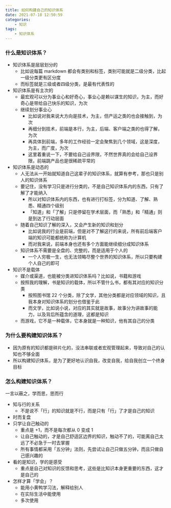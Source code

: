 ```yaml
---
title: 如何构建自己的知识体系
date: 2021-07-18 12:50:59
categories:
    - 知识
tags:
    - 知识体系
---
```


### 什么是知识体系？

<!-- more -->

-   知识体系是层层划分的
    -   比如说每篇 markdown 都会有类别和标签，类别可能就是二级分类，比起一级分类更有区分度
    -   而标签就是三级或者四级分类，是最有代表性的
-   知识体系是有主次的
    -   最宏观可以分为事业心和好奇心，事业心是赖以谋生的知识，为主，而好奇心是带给自己快乐的知识，为次
    -   继续划分事业心
        -   比如说对我来说大方向是技术，为主，但产运之类的也会接触到，为次
        -   再细分到技术，前端是本行，为主，后端、客户端之类的也得了解，为次
        -   再具体到前端，多年的工作经验一定会聚焦到几个领域，这是深度，为主，而广度，为次
        -   这里着重说一下，不要给自己设界限，不然世界真的会给自己设界限，前端跳产品也是很稀疏平常的
-   知识体系是动态的
    -   人无法从一开始就知道自己这辈子的知识体系，就算有参考，那也只是别人的知识体系
    -   要记住，没有学习只是进行分类的，不是自己知识体系内的东西，只有了解了才能纳入
        -   所以对知识体系内的东西，也有进行打标签，分为知道、了解、熟悉、精通四个级别
        -   「知道」和「了解」只是停留在学术层面，而「熟悉」和「精通」则是到达了行动层面
    -   随着自己知识了解的深入，又会产生新的知识和划分
        -   比如说我的行业是前端，但是对不了解这行的来说，所有前后端客户端的知识可能都统称为计算机
        -   而对我来说，前端本身也还有多个方面能继续细分成知识体系
    -   知识体系不需要是全盘的、完整的，而是适用于个人的
        -   一个人穷极一生，也无法领略尽整个世界的知识体系，所以只要构建个人自己的即可
-   知识不是载体
    -   媒介或渠道，也能被分类进知识体系吗？比如说，书籍和游戏
    -   按照我的理解，书是知识的载体，所以不管什么书，都有其对应的知识分类
        -   按照图书馆 22 个分类，除了文学，其他分类都是对应领域的知识，且我本身对知识体系的划分也借鉴于此
        -   而文学，比如说小说，对应的其实就是故事，故事分为讲故事的能力，以及背后所蕴含的道理，这都是知识
    -   而游戏，它不是一种载体，它本身就是一种知识，他有其自己的分类

### 为什么要构建知识体系？

-   因为原有的知识都是碎片化的，没法串联或者宏观管理起来，导致对自己的认知也不够全面
-   所以构建知识体系，是为了更好地认识自我，改变自我，给自我创立一个终身目标

### 怎么构建知识体系？

一言以蔽之，学而思，思而行

-   知与行的关系
    -   不是说不「行」的知识就是不行，而是只有「行」了才是自己的知识
-   时而复盘
-   只学让自己触动的
    -   重点是 +1，而不是每次都从 0 变成 1
    -   让自己触动的，才是自己舒适区边界的知识，触动不了的，可能离自己太远了不必急于一时去掌握
    -   所有事情都采用「五分钟」法则，先尝试让自己只做五分钟，而且只做自己感兴趣的
-   看的是知识，学的是感受
    -   重点是自己对知识的反馈和思考，这些是比知识本身更重要的东西，这才是自己的
-   怎样才算「学会」？
    -   能用小黄鸭学习法，解释给别人
    -   在实际生活中能使用
    -   多次使用
